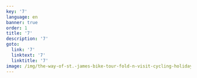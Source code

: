 ```yaml
---
key: '7'
language: en
banner: true
order: 1
title: '7'
description: '7'
goto:
  link: '7'
  linktext: '7'
  linktitle: '7'
image: /img/the-way-of-st.-james-bike-tour-fold-n-visit-cycling-holidays-3581.jpg
---
```


